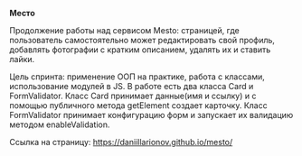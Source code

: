 **Место**

Продолжение работы над сервисом Mesto: страницей, где пользователь самостоятельно может редактировать свой профиль, добавлять фотографии с кратким описанием, удалять их и ставить лайки.

Цель спринта: применение ООП на практике, работа с классами, использование модулей в JS. В работе есть два класса Card и FormValidator. Класс Card принимает данные(имя и ссылку) и с помощью публичного метода getElement создает карточку. Класс FormValidator принимает конфигурацию форм и запускает их валидацию методом enableValidation.

Ссылка на страницу: https://daniillarionov.github.io/mesto/